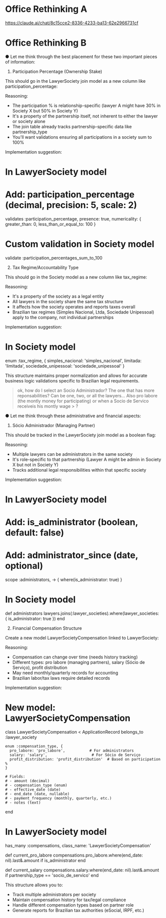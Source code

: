 # Office Rethinking A

https://claude.ai/chat/8c15cce2-8336-4233-ba13-62e2966731cf

# Office Rethinking B

● Let me think through the best placement for these two important pieces of information:

  1. Participation Percentage (Ownership Stake)

  This should go in the LawyerSociety join model as a new column like participation_percentage:

  Reasoning:
  - The participation % is relationship-specific (lawyer A might have 30% in Society X but 50% in Society Y)
  - It's a property of the partnership itself, not inherent to either the lawyer or society alone
  - The join table already tracks partnership-specific data like partnership_type
  - You'll want validations ensuring all participations in a society sum to 100%

  Implementation suggestion:
  # In LawyerSociety model
  # Add: participation_percentage (decimal, precision: 5, scale: 2)
  validates :participation_percentage,
    presence: true,
    numericality: { greater_than: 0, less_than_or_equal_to: 100 }

  # Custom validation in Society model
  validate :participation_percentages_sum_to_100

  2. Tax Regime/Accountability Type

  This should go in the Society model as a new column like tax_regime:

  Reasoning:
  - It's a property of the society as a legal entity
  - All lawyers in the society share the same tax structure
  - It affects how the society operates and reports taxes overall
  - Brazilian tax regimes (Simples Nacional, Ltda, Sociedade Unipessoal) apply to the company, not individual partnerships

  Implementation suggestion:
  # In Society model
  enum :tax_regime, {
    simples_nacional: 'simples_nacional',
    limitada: 'limitada',
    sociedade_unipessoal: 'sociedade_unipessoal'
  }

  This structure maintains proper normalization and allows for accurate business logic validations specific to Brazilian legal requirements.

> ok, how do I select an Socio Administrador? The one that has more reponsabilities? Can be one, two, or all the lawyers... Also pro labore (the montly money for participating) or when a Socio de Servico 
  receiveis his montly wage > ?

● Let me think through these administrative and financial aspects:

  1. Sócio Administrador (Managing Partner)

  This should be tracked in the LawyerSociety join model as a boolean flag:

  Reasoning:
  - Multiple lawyers can be administrators in the same society
  - It's role-specific to that partnership (Lawyer A might be admin in Society X but not in Society Y)
  - Tracks additional legal responsibilities within that specific society

  Implementation suggestion:
  # In LawyerSociety model
  # Add: is_administrator (boolean, default: false)
  # Add: administrator_since (date, optional)

  scope :administrators, -> { where(is_administrator: true) }

  # In Society model
  def administrators
    lawyers.joins(:lawyer_societies).where(lawyer_societies: { is_administrator: true })
  end

  2. Financial Compensation Structure

  Create a new model LawyerSocietyCompensation linked to LawyerSociety:

  Reasoning:
  - Compensation can change over time (needs history tracking)
  - Different types: pro labore (managing partners), salary (Sócio de Serviço), profit distribution
  - May need monthly/quarterly records for accounting
  - Brazilian labor/tax laws require detailed records

  Implementation suggestion:
  # New model: LawyerSocietyCompensation
  class LawyerSocietyCompensation < ApplicationRecord
    belongs_to :lawyer_society

    enum :compensation_type, {
      pro_labore: 'pro_labore',           # For administrators
      salary: 'salary',                    # For Sócio de Serviço
      profit_distribution: 'profit_distribution'  # Based on participation %
    }

    # Fields:
    # - amount (decimal)
    # - compensation_type (enum)
    # - effective_date (date)
    # - end_date (date, nullable)
    # - payment_frequency (monthly, quarterly, etc.)
    # - notes (text)
  end

  # In LawyerSociety model
  has_many :compensations, class_name: 'LawyerSocietyCompensation'

  def current_pro_labore
    compensations.pro_labore.where(end_date: nil).last&.amount if is_administrator
  end

  def current_salary
    compensations.salary.where(end_date: nil).last&.amount if partnership_type == 'socio_de_servico'
  end

  This structure allows you to:
  - Track multiple administrators per society
  - Maintain compensation history for tax/legal compliance
  - Handle different compensation types based on partner role
  - Generate reports for Brazilian tax authorities (eSocial, IRPF, etc.)
